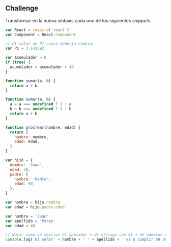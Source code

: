 ## Challenge

Transformar en la nueva sintaxis cada uno de los siguientes _snippets_

```js
var React = require('react')
var Component = React.Component
```

```js
// El valor de PI nunca debería cambiar
var PI = 3.141592

var acumulador = 0
if (true) {
  acumulador = acumulador + 10
}
```

```js
function sumar(a, b) {
  return a + b
}
```

```js
function sumar(a, b) {
  a = a === undefined ? 1 : a
  b = b === undefined ? 2 : b
  return a + b
}
```

```js
function procrear(nombre, edad) {
  return {
    nombre: nombre,
    edad: edad,
  }
}
```

```js
var hijo = {
  nombre: 'Juan',
  edad: 30,
  padre: {
    nombre: 'Pedro',
    edad: 90,
  },
}

var nombre = hijo.nombre
var edad = hijo.padre.edad
```

```js
var nombre = 'Juan'
var apellido = 'Perez'
var edad = 40

// Notar como se mezclan el operador + de strings con el + de números cuando hacemos (50 - edad)
console.log('El señor' + nombre + ' ' + apellido + ' va a cumplir 50 dentro de ' + (50 - edad) + ' años')
```
